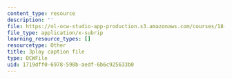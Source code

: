 ```yaml
---
content_type: resource
description: ''
file: https://ol-ocw-studio-app-production.s3.amazonaws.com/courses/18-01sc-single-variable-calculus-fall-2010/1719dff06978598baedf6b6c925633b0_PNTnmH6jsRI.vtt
file_type: application/x-subrip
learning_resource_types: []
resourcetype: Other
title: 3play caption file
type: OCWFile
uid: 1719dff0-6978-598b-aedf-6b6c925633b0
---
```

